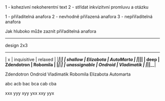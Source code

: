 1 - kohezivní nekoherentní text
2 - střídat inkvizitvní promluvu a otázku

1 - přiřaditelná anafora
2 - nevhodně přiřazená anafora
3 - nepřiřaditelná anafora

Jak hluboko může zaznít přiřaditelná anafora
______________________

design 2x3
_______________________________________________
|     x         | inquisitive  |  relaxed     |
|_______________|______________|______________|
| shallow       |  Elizabota   |   AutoMarta  |
|_______________|______________|______________|
| deep          |  Zdendotron  |   Robomila   |
|_______________|______________|______________|
| unassignable  |   Ondroid    |  Vladimatik  |
|_______________|______________|______________|



Zdendotron
Ondroid
Vladimatik
Robomila
Elizabota
Automarta


abc
acb
bac
bca
cab
cba

xxx
yyy
xyy
yxx
xxy
yyx
